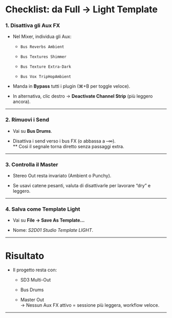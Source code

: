 
# Checklist: da Full → Light Template

### 1. Disattiva gli Aux FX

- Nel Mixer, individua gli Aux:
    - `Bus Reverbs Ambient`  
        
    - `Bus Textures Shimmer`  
        
    - `Bus Texture Extra-Dark`  
        
    - `Bus Vox TripHopAmbient`  
        
- Manda in **Bypass** tutti i plugin (⌘+B per toggle veloce).  
    
- In alternativa, clic destro → **Deactivate Channel Strip** (più leggero ancora).  
    

---

### 2. Rimuovi i Send

- Vai su **Bus Drums**.  
    
- Disattiva i send verso i bus FX (o abbassa a –∞).  
    ** Così il segnale torna diretto senza passaggi extra.  
    

---

### 3. Controlla il Master

- Stereo Out resta invariato (Ambient o Punchy).  
    
- Se usavi catene pesanti, valuta di disattivarle per lavorare “dry” e leggero.  
    

---

### 4. Salva come Template Light

- Vai su **File → Save As Template…**  
    
- Nome: _S2D01 Studio Template LIGHT_.  
    

---

# Risultato

- Il progetto resta con:
    - SD3 Multi-Out  
        
    - Bus Drums  
        
    - Master Out  
        -> Nessun Aux FX attivo = sessione più leggera, workflow veloce.  
        

---

